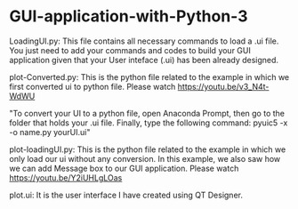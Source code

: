 # GUI-application-with-Python-3

LoadingUI.py: This file contains all necessary commands to load a .ui file. You just need to add your commands and codes to build your GUI application given that your User inteface (.ui) has been already designed. 

plot-Converted.py: This is the python file related to the example in which we first converted ui to python file. Please watch https://youtu.be/v3_N4t-WdWU

"To convert your UI to a python file, open Anaconda Prompt, then go to the folder that holds your .ui file. Finally, type the following command: 
pyuic5 -x -o name.py yourUI.ui"

plot-loadingUI.py: This is the python file related to the example in which we only load our ui without any conversion. In this example, we also saw how we can add Message box to our GUI application. Please watch https://youtu.be/Y2iUHLgLOas

plot.ui: It is the user interface I have created using QT Designer.
